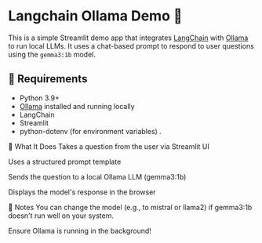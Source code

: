 # Langchain Ollama Demo 🚀

This is a simple Streamlit demo app that integrates [LangChain](https://www.langchain.com/) with [Ollama](https://ollama.com/) to run local LLMs. It uses a chat-based prompt to respond to user questions using the `gemma3:1b` model.

## 🔧 Requirements

- Python 3.9+
- [Ollama](https://ollama.com/) installed and running locally
- LangChain
- Streamlit
- python-dotenv (for environment variables)
.

🧠 What It Does
Takes a question from the user via Streamlit UI

Uses a structured prompt template

Sends the question to a local Ollama LLM (gemma3:1b)

Displays the model's response in the browser

📌 Notes
You can change the model (e.g., to mistral or llama2) if gemma3:1b doesn't run well on your system.

Ensure Ollama is running in the background!


